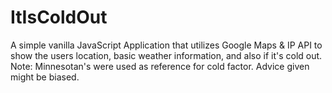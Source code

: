 # ItIsColdOut
A simple vanilla JavaScript Application that utilizes Google Maps &amp; IP API to show the users location, basic weather information, and also if it's cold out. Note: Minnesotan's were used as reference for cold factor. Advice given might be biased.
